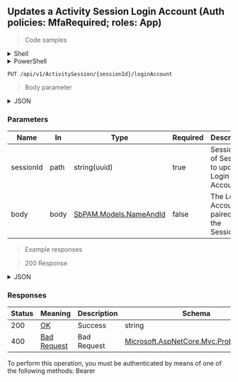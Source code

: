 
## Updates a Activity Session Login Account (Auth policies: MfaRequired; roles: App)

<a id="opIdUpdateSessionLoginAccountAsync"></a>

> Code samples

<details><summary>Shell</summary>


```shell
# You can also use wget
curl -X PUT /api/v1/ActivitySession/{sessionId}/loginAccount \
  -H 'Content-Type: application/json' \
  -H 'Accept: application/json' \
  -H 'Authorization: Bearer TOKEN'

```


</details>

<details><summary>PowerShell</summary>


```powershell
# PowerShell example
$JsonBody = @"
{
  "id": "497f6eca-6276-4993-bfeb-53cbbbba6f08",
  "name": "string"
}
"@

$NPSUrl = "https://localhost:6500"

$Login = @{
    Login = "User"
    Password = "Password"
}
# Cookie container for multi-factor authentication
$WebSession = New-Object Microsoft.PowerShell.Commands.WebRequestSession
$Token = Invoke-RestMethod -Url "$($NPSUrl)/signinBody" -Method POST -Body (ConvertTo-Json $Login) -WebSession $WebSession -ContentType "application/json"
$Token = Invoke-RestMethod -Url "$($NPSUrl)/signin2fa" -Method Post -Body $MfaCode -Headers @{Authorization = "Bearer $Token"} -WebSession $WebSession -ContentType "application/json"

$Headers = @{
    Authorization = "Bearer $Token"
}
Invoke-RestMethod -Method PUT -Url "$($NPSUrl)/api/v1/ActivitySession/{sessionId}/loginAccount" -ContentType "application/json" -Body $JsonBody -Headers $Headers -ContentType "application/json"
```


</details>

`PUT /api/v1/ActivitySession/{sessionId}/loginAccount`

> Body parameter

<details><summary>JSON</summary>


```json
{
  "id": "497f6eca-6276-4993-bfeb-53cbbbba6f08",
  "name": "string"
}
```


</details>

<h3 id="updates-a-activity-session-login-account-(auth-policies:-mfarequired;-roles:-app)-parameters">Parameters</h3>

|Name|In|Type|Required|Description|
|---|---|---|---|---|
|sessionId|path|string(uuid)|true|SessionId of Session to update Login Account|
|body|body|[SbPAM.Models.NameAndId](../Models/sbpam.models.nameandid.md)|false|The Login Account paired with the SessionId|

> Example responses

> 200 Response

<details><summary>JSON</summary>


```json
"string"
```


</details>

<h3 id="updates-a-activity-session-login-account-(auth-policies:-mfarequired;-roles:-app)-responses">Responses</h3>

|Status|Meaning|Description|Schema|
|---|---|---|---|
|200|[OK](https://tools.ietf.org/html/rfc7231#section-6.3.1)|Success|string|
|400|[Bad Request](https://tools.ietf.org/html/rfc7231#section-6.5.1)|Bad Request|[Microsoft.AspNetCore.Mvc.ProblemDetails](../Models/microsoft.aspnetcore.mvc.problemdetails.md)|

<aside class="warning">
To perform this operation, you must be authenticated by means of one of the following methods:
Bearer
</aside>


